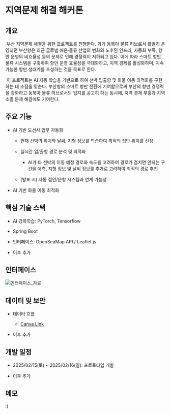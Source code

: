 # 지역문제 해결 해커톤

## 개요

&nbsp;부산 지역문제 해결을 위한 프로젝트를 진행한다. 과거 동북아 물류 허브로서 활발히 운영되던 부산항은 최근 글로벌 해운·물류 산업의 변화와 노후된 인프라, 자동화 부족, 항만 운영의 비효율성 등의 문제로 인해 경쟁력이 저하되고 있다. 이에 따라 스마트 항만 물류 시스템을 구축하여 항만 운영 효율성을 극대화하고, 지역 경제를 활성화하며, 지속 가능한 항만 생태계를 조성하는 것을 목표로 한다.

&nbsp;이 프로젝트는 AI 자동 학습을 기반으로 하여 선박 입출항 및 화물 이동 최적화를 구현하는 데 초점을 맞춘다. 부산항의 스마트 항만 전환에 기여함으로써 부산의 항만 경쟁력을 강화하고 동북아 물류 허브로서의 입지를 공고히 하는 동시에, 지역 경제 부흥과 지역 소멸 문제 해결에도 기여한다.


## 주요 기능

- AI 기반 도선사 업무 자동화

  - 현재 선박의 위치와 날씨, 지형 정보를 학습하여 최적의 접안 위치를 선정

  - 실시간 입/출항 경로 분석 및 최적화

    - AI가 타 선박의 이동 예정 경로와 속도를 고려하여 경로가 겹치면 안되는 구간을 예측, 지형 정보 및 날씨 정보를 추가로 고려하여 최적의 경로 추천

  - (발표 시) 자동 접안/운항 시스템과 연계 가능성

- AI 기반 화물 이동 최적화


## 핵심 기술 스택

- AI 강화학습: PyTorch, Tensorflow

- Spring Boot

- 인터페이스: OpenSeaMap API / Leaflet.js

- 이후 추가


## 인터페이스

![인터페이스_자료](https://github.com/nacho2407/marine_copilot/blob/main/etc/img/interface_1.jpg)


## 데이터 및 보안

- 데이터 흐름

  - [Canva Link](https://www.canva.com/design/DAGe4qcUVzM/9yD7shNlYk-8l3d44qNUvQ/view?utm_content=DAGe4qcUVzM&utm_campaign=designshare&utm_medium=link2&utm_source=uniquelinks&utlId=h13892caa96)

- 이후 추가


## 개발 일정

- 2025/02/15(토) ~ 2025/02/16(일): 프로토타입 개발

- 이후 추가


## 메모

:)
